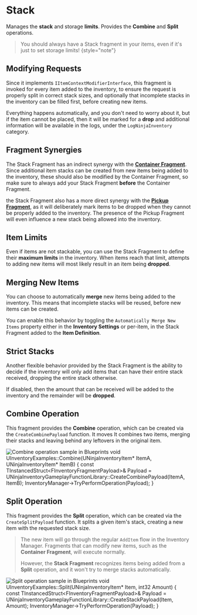 # Stack
<primary-label ref="inventory"/>

Manages the **stack** and storage **limits**. Provides the **Combine** and **Split** operations.

> You should always have a Stack fragment in your items, even if it's just to set storage limits!
{style="note"}

## Modifying Requests

Since it implements `IItemContextModifierInterface`, this fragment is invoked for every item added to the inventory, to
ensure the request is properly split in correct stack sizes, and optionally that incomplete stacks in the inventory can 
be filled first, before creating new items.

Everything happens automatically, and you don't need to worry about it, but if the item cannot be placed, then it will
be marked for a **drop** and additional information will be available in the logs, under the `LogNinjaInventory` category.

## Fragment Synergies

The Stack Fragment has an indirect synergy with the [**Container Fragment**](inv_container_fragment.md). Since additional 
item stacks can be created from new items being added to the inventory, these should also be modified by the Container
Fragment, so make sure to always add your Stack Fragment **before** the Container Fragment.

the Stack Fragment also has a more direct synergy with the [**Pickup Fragment**](inv_pickup_fragment.md), as it will
deliberately mark items to be dropped when they cannot be properly added to the inventory. The presence of the Pickup
Fragment will even influence a new stack being allowed into the inventory. 

## Item Limits

Even if items are not stackable, you can use the Stack Fragment to define their **maximum limits** in the inventory. 
When items reach that limit, attempts to adding new items will most likely result in an item being **dropped**.

## Merging New Items

You can choose to automatically **merge** new items being added to the inventory. This means that incomplete stacks will
be reused, before new items can be created. 

You can enable this behavior by toggling the `Automatically Merge New Items` property either in the **Inventory Settings**
or per-item, in the Stack Fragment added to the **Item Definition**.

## Strict Stacks

Another flexible behavior provided by the Stack Fragment is the ability to decide if the inventory will only add items
that can have their entire stack received, dropping the entire stack otherwise.

If disabled, then the amount that can be received will be added to the inventory and the remainder will be **dropped**.

## Combine Operation

This fragment provides the **Combine** operation, which can be created via the `CreateCombinePayload` function. It moves 
It combines two items, merging their stacks and leaving behind any leftovers in the original item.

<tabs group="sample">
    <tab title="Blueprint" group-key="bp">
        <img src="inv_combine_operation.png" alt="Combine operation sample in Blueprints"/>
    </tab>
    <tab title="C++" group-key="cpp">
        <code-block lang="c++">
        void UInventoryExamples::Combine(UNinjaInventoryItem* ItemA, UNinjaInventoryItem* ItemB)
        {
            const TInstancedStruct&lt;FInventoryFragmentPayload&gt;&amp; Payload = UNinjaInventoryGameplayFunctionLibrary::CreateCombinePayload(ItemA, ItemB);
            InventoryManager-&gt;TryPerformOperation(Payload);
        }
        </code-block>
    </tab>
</tabs>

## Split Operation

This fragment provides the **Split** operation, which can be created via the `CreateSplitPayload` function. It splits a 
given item's stack, creating a new item with the requested stack size.

> The new item will go through the regular `AddItem` flow in the Inventory Manager. Fragments that can modify new items,
> such as the **Container Fragment**, will execute normally.
> 
> However, the **Stack Fragment** recognizes items being added from a **Split** operation, and it won't try to merge 
> stacks automatically.

<tabs group="sample">
    <tab title="Blueprint" group-key="bp">
        <img src="inv_split_operation.png" alt="Split operation sample in Blueprints"/>
    </tab>
    <tab title="C++" group-key="cpp">
        <code-block lang="c++">
        void UInventoryExamples::Split(UNinjaInventoryItem* Item, int32 Amount)
        {
            const TInstancedStruct&lt;FInventoryFragmentPayload&gt;&amp; Payload = UNinjaInventoryGameplayFunctionLibrary::CreateStackPayload(Item, Amount);
            InventoryManager-&gt;TryPerformOperation(Payload);
        }
        </code-block>
    </tab>
</tabs>